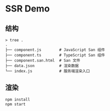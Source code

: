 # SSR Demo

## 结构

```
> tree .
.
├── component.js        # JavaScript San 组件
├── component.ts        # TypeScript San 组件
├── component.san.html  # San 文件
├── data.json           # 渲染数据
└── index.js            # 服务端渲染入口
```

## 渲染

```bash
npm install
npm start
```
